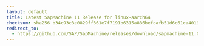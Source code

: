```yaml
---
layout: default
title: Latest SapMachine 11 Release for linux-aarch64
checksum: sha256 b34c93c3e0829ff361e7f7191b6315a886befcafb51d6c61ca401904485814d7
redirect_to:
  - https://github.com/SAP/SapMachine/releases/download/sapmachine-11.0.23/sapmachine-jdk-11.0.23_linux-aarch64_bin.tar.gz
---
```

